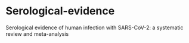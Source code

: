 # Serological-evidence
Serological evidence of human infection with SARS-CoV-2: a systematic review and meta-analysis
